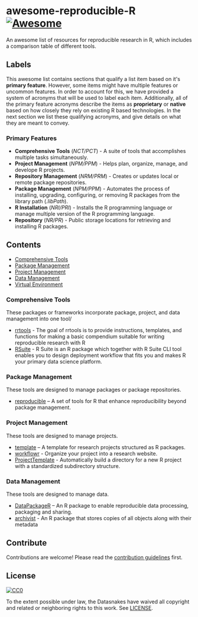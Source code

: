 # awesome-reproducible-R [![Awesome][awesome-badge]](https://github.com/sindresorhus/awesome)

An awesome list of resources for reproducible research in R, which includes a comparison table of different tools.

## Labels

This awesome list contains sections that qualify a list item based on it's __primary feature__.  However, some items might have multiple features or uncommon features.  In order to account for this, we have provided a system of acronyms that will be used to label each item.  Additionally, all of the primary feature acronyms describe the items as __proprietary__ or __native__ based on how closely they rely on existing R based technologies.  In the next section we list these qualifying acronyms, and give details on what they are meant to convey.

### Primary Features

* __Comprehensive Tools__ (_NCT/PCT_) - A suite of tools that accomplishes multiple tasks simultaneously.
* __Project Management__ (_NPM/PPM_) - Helps plan, organize, manage, and develope R projects.
* __Repository Management__ (_NRM/PRM_) - Creates or updates local or remote package repositories.
* __Package Management__ (_NPM/PPM_) - Automates the process of installing, upgrading, configuring, or removing R packages from the library path (_.libPath_).
* __R Installation__ (_NRI/PRI_) - Installs the R programming language or manage multiple version of the R programming language.
* __Repository__ (_NR/PR_) - Public storage locations for retrieving and installing R packages.

## Contents

- [Comprehensive Tools](#comprehensive-tools)
- [Package Management](#package-management)
- [Project Management](#project-management)
- [Data Management](#data-management)
- [Virtual Environment](#virtual-environment)

### Comprehensive Tools

These packages or frameworks incorporate package, project, and data management into one tool/

- [rrtools](https://github.com/benmarwick/rrtools) - The goal of rrtools is to provide instructions, templates, and functions for making a basic compendium suitable for writing reproducible research with R
- [RSuite](https://rsuite.io) - R Suite is an R package which together with R Suite CLI tool enables you to design deployment workflow that fits you and makes R your primary data science platform.

### Package Management

These tools are designed to manage packages or package repositories.

- [reproducible](https://github.com/PredictiveEcology/reproducible) – A set of tools for R that enhance reproducibility beyond package management.

### Project Management

These tools are designed to manage projects.

- [template](https://github.com/Pakillo/template) – A template for research projects structured as R packages.
- [workflowr](https://github.com/jdblischak/workflowr) -  Organize your project into a research website.
- [ProjectTemplate](https://github.com/KentonWhite/ProjectTemplate) - Automatically build a directory for a new R project with a standardized subdirectory structure.

### Data Management

These tools are designed to manage data.

- [DataPackageR](https://github.com/ropensci/DataPackageR) – An R package to enable reproducible data processing, packaging and sharing.
- [archivist](https://github.com/pbiecek/archivist) - An R package that stores copies of all objects along with their metadata

## Contribute

Contributions are welcome! Please read the [contribution guidelines](CONTRIBUTING.md) first.

## License

[![CC0](http://mirrors.creativecommons.org/presskit/buttons/88x31/svg/cc-zero.svg)](https://creativecommons.org/publicdomain/zero/1.0/)

To the extent possible under law, the Datasnakes have waived all copyright
and related or neighboring rights to this work. See [LICENSE](LICENSE).

[awesome-badge]: https://cdn.rawgit.com/sindresorhus/awesome/d7305f38d29fed78fa85652e3a63e154dd8e8829/media/badge.svg
